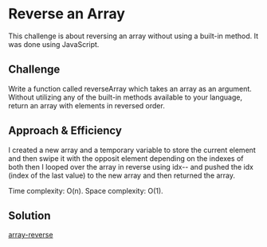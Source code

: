 # Reverse an Array
This challenge is about reversing an array without using a built-in method.
It was done using JavaScript.

## Challenge
Write a function called reverseArray which takes an array as an argument. Without utilizing any of the built-in methods available to your language, return an array with elements in reversed order.

## Approach & Efficiency
I created a new array and a temporary variable to store the current element and then swipe it with the opposit element depending on the indexes of both then I looped over the array in reverse using idx-- and pushed the idx (index of the last value) to the new array and then returned the array.

Time complexity: O(n).
Space complexity: O(1).

## Solution

[array-reverse](assets/array-reverse.JPG)
